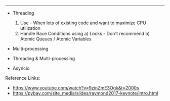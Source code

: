 
---

* Threading
  1. Use - When lots of existing code and want to maximize CPU utilization
  2. Handle Race Conditions using
     a) Locks - Don't recommend
     b) Atomic Queues / Atomic Variables
     
* Multi-processing
* Threading & Multi-processing
* Asyncio


Reference Links: 
* https://www.youtube.com/watch?v=9zinZmE3Ogk&t=2000s
* https://pybay.com/site_media/slides/raymond2017-keynote/intro.html
